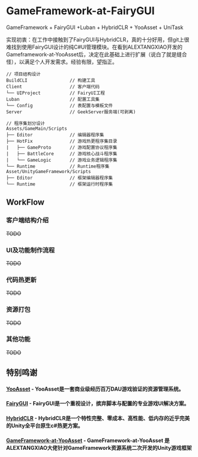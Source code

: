 # GameFramework-at-FairyGUI

GameFramework + FairyGUI +Luban + HybridCLR + YooAsset + UniTask

实现初衷：在工作中接触到了FairyGUI与HybridCLR，真的十分好用，但git上很难找到使用FairyGUI设计的纯C#UI管理模块。在看到ALEXTANGXIAO开发的Gameframework-at-YooAsset后，决定在此基础上进行扩展（说白了就是缝合怪），以满足个人开发需求。经验有限，望指正。

```
// 项目结构设计
BuildCLI                // 构建工具
Client                  // 客户端代码
└── UIProject           // FairyUI工程
Luban                   // 配置工具集
└── Config              // 表配置与模板文件
Server                  // GeekServer服务端(可剥离)
```

```
// 程序集划分设计
Assets/GameMain/Scripts
├── Editor              // 编辑器程序集
├── HotFix              // 游戏热更程序集目录
|   ├── GameProto       // 游戏配置协议程序集
|   ├── BattleCore      // 游戏核心战斗程序集
|   └── GameLogic       // 游戏业务逻辑程序集
└── Runtime             // Runtime程序集
Asset/UnityGameFramework/Scripts
├── Editor              // 框架编辑器程序集
└── Runtime             // 框架运行时程序集
```

## WorkFlow
### 客户端结构介绍
~~TODO~~
### UI及功能制作流程
~~TODO~~
### 代码热更新
~~TODO~~
### 资源打包
~~TODO~~
### 其他功能
~~TODO~~


## <strong>特别鸣谢
#### <a href="https://github.com/tuyoogame/YooAsset"><strong>YooAsset</strong></a> - YooAsset是一套商业级经历百万DAU游戏验证的资源管理系统。
#### <a href="https://fairygui.com"><strong>FairyGUI</strong></a> - FairyGUI是一个重视设计，摈弃脚本与配置的专业游戏UI解决方案。
#### <a href=""><strong>HybridCLR</strong></a> - HybridCLR是一个特性完整、零成本、高性能、低内存的近乎完美的Unity全平台原生c#热更方案。
#### <a href=""><strong>GameFramework-at-YooAsset</strong></a> - GameFramework-at-YooAsset 是ALEXTANGXIAO大佬针对GameFramework资源系统二次开发的Unity游戏框架
